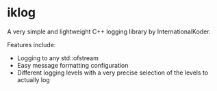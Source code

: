 iklog
=====

A very simple and lightweight C++ logging library by InternationalKoder.

Features include:
* Logging to any std::ofstream
* Easy message formatting configuration
* Different logging levels with a very precise selection of the levels to actually log
